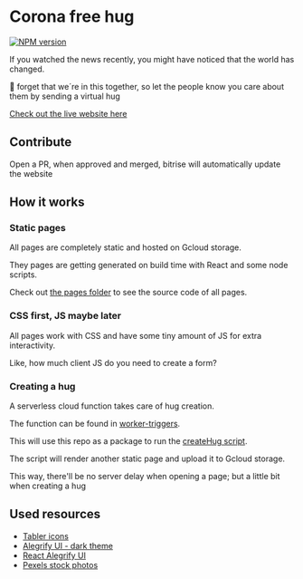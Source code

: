 # Corona free hug

[![NPM version](https://img.shields.io/npm/v/corona-free-hugs)](https://www.npmjs.com/package/corona-free-hugs)

If you watched the news recently, you might have noticed that the world has changed.

🍩 forget that we´re in this together, so let the people know you care about them by sending a virtual hug

[Check out the live website here](https://coronafreehug.com)

## Contribute

Open a PR, when approved and merged, bitrise will automatically update the website

## How it works

### Static pages

All pages are completely static and hosted on Gcloud storage.

They pages are getting generated on build time with React and some node scripts.

Check out [the pages folder](./site/src/pages) to see the source code of all pages.

### CSS first, JS maybe later

All pages work with CSS and have some tiny amount of JS for extra interactivity.

Like, how much client JS do you need to create a form?

### Creating a hug

A serverless cloud function takes care of hug creation.

The function can be found in [worker-triggers](./worker-triggers/create-hug).

This will use this repo as a package to run the [createHug script](./workers/create-hug.js).

The script will render another static page and upload it to Gcloud storage.

This way, there'll be no server delay when opening a page; but a little bit when creating a hug

## Used resources

- [Tabler icons](https://github.com/tabler/tabler-icons)
- [Alegrify UI - dark theme](https://dejakob.com/alegrify-ui)
- [React Alegrify UI](https://dejakob.com/react-alegrify-ui)
- [Pexels stock photos](https://www.pexels.com/)
